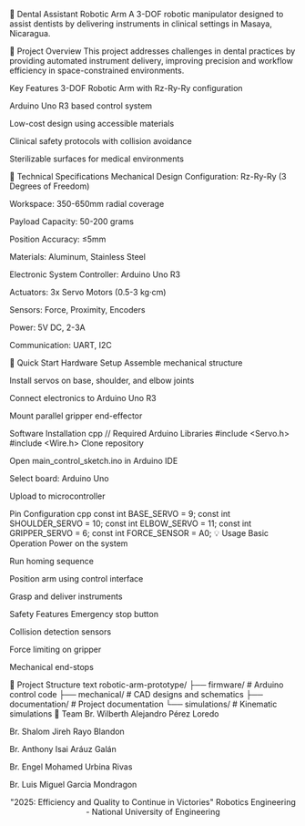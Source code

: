 🤖 Dental Assistant Robotic Arm
A 3-DOF robotic manipulator designed to assist dentists by delivering instruments in clinical settings in Masaya, Nicaragua.

🎯 Project Overview
This project addresses challenges in dental practices by providing automated instrument delivery, improving precision and workflow efficiency in space-constrained environments.

Key Features
3-DOF Robotic Arm with Rz-Ry-Ry configuration

Arduino Uno R3 based control system

Low-cost design using accessible materials

Clinical safety protocols with collision avoidance

Sterilizable surfaces for medical environments

🔧 Technical Specifications
Mechanical Design
Configuration: Rz-Ry-Ry (3 Degrees of Freedom)

Workspace: 350-650mm radial coverage

Payload Capacity: 50-200 grams

Position Accuracy: ≤5mm

Materials: Aluminum, Stainless Steel

Electronic System
Controller: Arduino Uno R3

Actuators: 3x Servo Motors (0.5-3 kg·cm)

Sensors: Force, Proximity, Encoders

Power: 5V DC, 2-3A

Communication: UART, I2C

🚀 Quick Start
Hardware Setup
Assemble mechanical structure

Install servos on base, shoulder, and elbow joints

Connect electronics to Arduino Uno R3

Mount parallel gripper end-effector

Software Installation
cpp
// Required Arduino Libraries
#include <Servo.h>
#include <Wire.h>
Clone repository

Open main_control_sketch.ino in Arduino IDE

Select board: Arduino Uno

Upload to microcontroller

Pin Configuration
cpp
const int BASE_SERVO = 9;
const int SHOULDER_SERVO = 10; 
const int ELBOW_SERVO = 11;
const int GRIPPER_SERVO = 6;
const int FORCE_SENSOR = A0;
💡 Usage
Basic Operation
Power on the system

Run homing sequence

Position arm using control interface

Grasp and deliver instruments

Safety Features
Emergency stop button

Collision detection sensors

Force limiting on gripper

Mechanical end-stops

📁 Project Structure
text
robotic-arm-prototype/
├── firmware/           # Arduino control code
├── mechanical/         # CAD designs and schematics
├── documentation/      # Project documentation
└── simulations/        # Kinematic simulations
👥 Team
Br. Wilberth Alejandro Pérez Loredo

Br. Shalom Jireh Rayo Blandon

Br. Anthony Isai Aráuz Galán

Br. Engel Mohamed Urbina Rivas

Br. Luis Miguel Garcia Mondragon

<div align="center">
"2025: Efficiency and Quality to Continue in Victories"
Robotics Engineering - National University of Engineering

</div>
